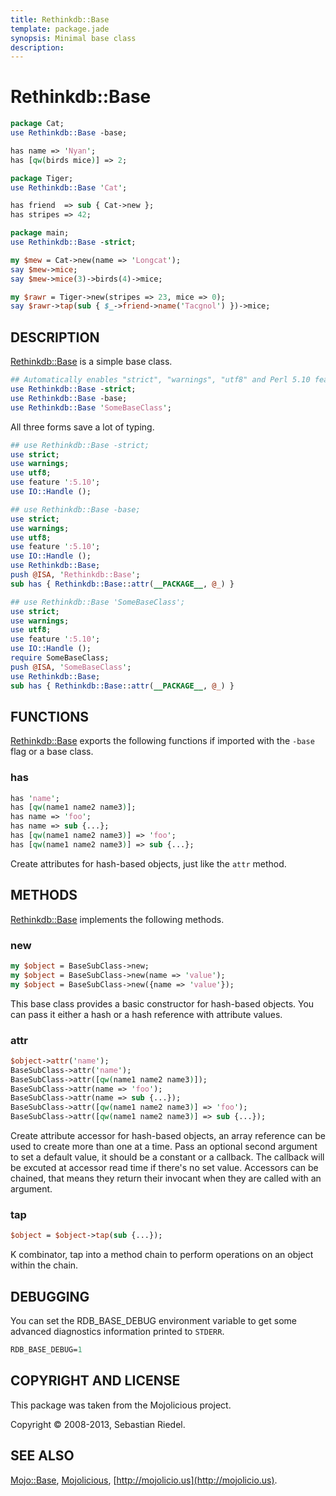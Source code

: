 ```yaml
---
title: Rethinkdb::Base
template: package.jade
synopsis: Minimal base class
description: 
---
```

# Rethinkdb::Base

```perl
package Cat;
use Rethinkdb::Base -base;

has name => 'Nyan';
has [qw(birds mice)] => 2;

package Tiger;
use Rethinkdb::Base 'Cat';

has friend  => sub { Cat->new };
has stripes => 42;

package main;
use Rethinkdb::Base -strict;

my $mew = Cat->new(name => 'Longcat');
say $mew->mice;
say $mew->mice(3)->birds(4)->mice;

my $rawr = Tiger->new(stripes => 23, mice => 0);
say $rawr->tap(sub { $_->friend->name('Tacgnol') })->mice;

```

## DESCRIPTION

[Rethinkdb::Base](/packages/rethinkdb/base) is a simple base class.

```perl
## Automatically enables "strict", "warnings", "utf8" and Perl 5.10 features
use Rethinkdb::Base -strict;
use Rethinkdb::Base -base;
use Rethinkdb::Base 'SomeBaseClass';

```

All three forms save a lot of typing.

```perl
## use Rethinkdb::Base -strict;
use strict;
use warnings;
use utf8;
use feature ':5.10';
use IO::Handle ();

## use Rethinkdb::Base -base;
use strict;
use warnings;
use utf8;
use feature ':5.10';
use IO::Handle ();
use Rethinkdb::Base;
push @ISA, 'Rethinkdb::Base';
sub has { Rethinkdb::Base::attr(__PACKAGE__, @_) }

## use Rethinkdb::Base 'SomeBaseClass';
use strict;
use warnings;
use utf8;
use feature ':5.10';
use IO::Handle ();
require SomeBaseClass;
push @ISA, 'SomeBaseClass';
use Rethinkdb::Base;
sub has { Rethinkdb::Base::attr(__PACKAGE__, @_) }

```

## FUNCTIONS

[Rethinkdb::Base](/packages/rethinkdb/base) exports the following functions if imported with the `-base`
flag or a base class.

### has

```perl
has 'name';
has [qw(name1 name2 name3)];
has name => 'foo';
has name => sub {...};
has [qw(name1 name2 name3)] => 'foo';
has [qw(name1 name2 name3)] => sub {...};

```

Create attributes for hash-based objects, just like the `attr` method.

## METHODS

[Rethinkdb::Base](/packages/rethinkdb/base) implements the following methods.

### new

```perl
my $object = BaseSubClass->new;
my $object = BaseSubClass->new(name => 'value');
my $object = BaseSubClass->new({name => 'value'});

```

This base class provides a basic constructor for hash-based objects. You can
pass it either a hash or a hash reference with attribute values.

### attr

```perl
$object->attr('name');
BaseSubClass->attr('name');
BaseSubClass->attr([qw(name1 name2 name3)]);
BaseSubClass->attr(name => 'foo');
BaseSubClass->attr(name => sub {...});
BaseSubClass->attr([qw(name1 name2 name3)] => 'foo');
BaseSubClass->attr([qw(name1 name2 name3)] => sub {...});

```

Create attribute accessor for hash-based objects, an array reference can be
used to create more than one at a time. Pass an optional second argument to
set a default value, it should be a constant or a callback. The callback will
be excuted at accessor read time if there's no set value. Accessors can be
chained, that means they return their invocant when they are called with an
argument.

### tap

```perl
$object = $object->tap(sub {...});

```

K combinator, tap into a method chain to perform operations on an object
within the chain.

## DEBUGGING

You can set the RDB_BASE_DEBUG environment variable to get some advanced
diagnostics information printed to `STDERR`.

```perl
RDB_BASE_DEBUG=1

```

## COPYRIGHT AND LICENSE

This package was taken from the Mojolicious project.

Copyright &copy; 2008-2013, Sebastian Riedel.

## SEE ALSO

[Mojo::Base](/packages/mojo/base), [Mojolicious](/packages/mojolicious), [http://mojolicio.us](http://mojolicio.us).